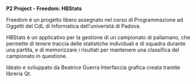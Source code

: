 <b>P2 Project - Freedom: HBStats</b>

Freedom è un progetto libero assegnato nel corso di Programmazione ad Oggetti del CdL di Informatica dell'univeristà di Padova.

HBStats è un applicativo per la gestione di un campionato di pallamano, che permette di tenere traccia delle statistiche individuali e di squadra durante una partita, e di memorizzare i risultati per mantenere una classifica del campionato in questione.

Ideato e sviluppato da Beatrice Guerra
Interfaccia grafica creata tramite libreria Qt.
